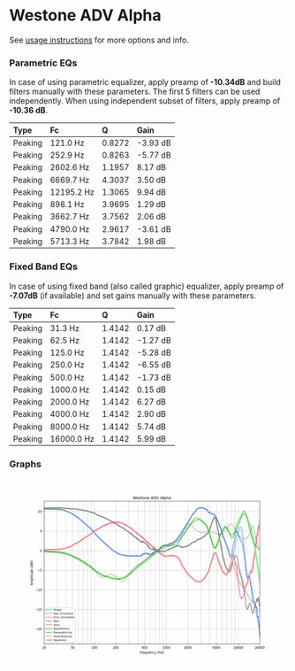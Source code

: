 # Westone ADV Alpha
See [usage instructions](https://github.com/jaakkopasanen/AutoEq#usage) for more options and info.

### Parametric EQs
In case of using parametric equalizer, apply preamp of **-10.34dB** and build filters manually
with these parameters. The first 5 filters can be used independently.
When using independent subset of filters, apply preamp of **-10.36 dB**.

| Type    | Fc         |      Q | Gain     |
|:--------|:-----------|:-------|:---------|
| Peaking | 121.0 Hz   | 0.8272 | -3.93 dB |
| Peaking | 252.9 Hz   | 0.8263 | -5.77 dB |
| Peaking | 2602.6 Hz  | 1.1957 | 8.17 dB  |
| Peaking | 6669.7 Hz  | 4.3037 | 3.50 dB  |
| Peaking | 12195.2 Hz | 1.3065 | 9.94 dB  |
| Peaking | 898.1 Hz   | 3.9695 | 1.29 dB  |
| Peaking | 3662.7 Hz  | 3.7562 | 2.06 dB  |
| Peaking | 4790.0 Hz  | 2.9617 | -3.61 dB |
| Peaking | 5713.3 Hz  | 3.7842 | 1.98 dB  |

### Fixed Band EQs
In case of using fixed band (also called graphic) equalizer, apply preamp of **-7.07dB**
(if available) and set gains manually with these parameters.

| Type    | Fc         |      Q | Gain     |
|:--------|:-----------|:-------|:---------|
| Peaking | 31.3 Hz    | 1.4142 | 0.17 dB  |
| Peaking | 62.5 Hz    | 1.4142 | -1.27 dB |
| Peaking | 125.0 Hz   | 1.4142 | -5.28 dB |
| Peaking | 250.0 Hz   | 1.4142 | -6.55 dB |
| Peaking | 500.0 Hz   | 1.4142 | -1.73 dB |
| Peaking | 1000.0 Hz  | 1.4142 | 0.15 dB  |
| Peaking | 2000.0 Hz  | 1.4142 | 6.27 dB  |
| Peaking | 4000.0 Hz  | 1.4142 | 2.90 dB  |
| Peaking | 8000.0 Hz  | 1.4142 | 5.74 dB  |
| Peaking | 16000.0 Hz | 1.4142 | 5.99 dB  |

### Graphs
![](./Westone%20ADV%20Alpha.png)